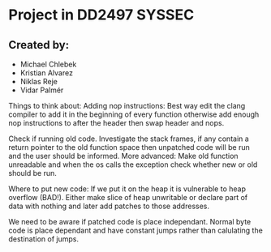 # Project in DD2497 SYSSEC 


## Created by:
* Michael Chlebek
* Kristian Alvarez
* Niklas Reje
* Vidar Palmér

Things to think about:
Adding nop instructions: Best way edit the clang compiler to add it in the beginning of every function
otherwise add enough nop instructions to after the header then swap header and nops.

Check if running old code. Investigate the stack frames, if any contain a return pointer to the old function space
then unpatched code will be run and the user should be informed.
More advanced: Make old function unreadable and when the os calls the exception check whether new or old should be run.

Where to put new code: If we put it on the heap it is vulnerable to heap overflow (BAD!). Either make slice of heap unwritable or declare part of data with nothing and later add patches to those addresses.

We need to be aware if patched code is place independant. Normal byte code is place dependant and have constant jumps rather than calulating the destination of jumps.


